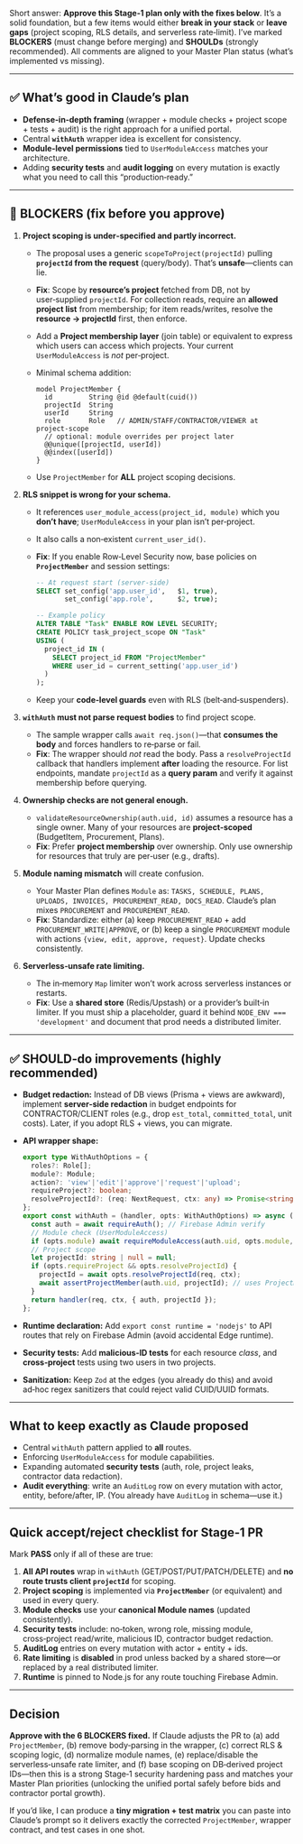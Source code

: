 Short answer: **Approve this Stage‑1 plan only with the fixes below**. It’s a solid foundation, but a few items would either **break in your stack** or **leave gaps** (project scoping, RLS details, and serverless rate‑limit). I’ve marked **BLOCKERS** (must change before merging) and **SHOULDs** (strongly recommended). All comments are aligned to your Master Plan status (what’s implemented vs missing).&#x20;

---

## ✅ What’s good in Claude’s plan

* **Defense‑in‑depth framing** (wrapper + module checks + project scope + tests + audit) is the right approach for a unified portal.
* Central **`withAuth`** wrapper idea is excellent for consistency.
* **Module‑level permissions** tied to `UserModuleAccess` matches your architecture.
* Adding **security tests** and **audit logging** on every mutation is exactly what you need to call this “production‑ready.”&#x20;

---

## 🚫 BLOCKERS (fix before you approve)

1. **Project scoping is under‑specified and partly incorrect.**

   * The proposal uses a generic `scopeToProject(projectId)` pulling **`projectId` from the request** (query/body). That’s **unsafe**—clients can lie.
   * **Fix**: Scope by **resource’s project** fetched from DB, not by user‑supplied `projectId`. For collection reads, require an **allowed project list** from membership; for item reads/writes, resolve the **resource → projectId** first, then enforce.
   * Add a **Project membership layer** (join table) or equivalent to express which users can access which projects. Your current `UserModuleAccess` is *not* per‑project.
   * Minimal schema addition:

     ```prisma
     model ProjectMember {
       id         String @id @default(cuid())
       projectId  String
       userId     String
       role       Role   // ADMIN/STAFF/CONTRACTOR/VIEWER at project-scope
       // optional: module overrides per project later
       @@unique([projectId, userId])
       @@index([userId])
     }
     ```
   * Use `ProjectMember` for **ALL** project scoping decisions.&#x20;

2. **RLS snippet is wrong for your schema.**

   * It references `user_module_access(project_id, module)` which you **don’t have**; `UserModuleAccess` in your plan isn’t per‑project.
   * It also calls a non‑existent `current_user_id()`.
   * **Fix**: If you enable Row‑Level Security now, base policies on **`ProjectMember`** and session settings:

     ```sql
     -- At request start (server-side)
     SELECT set_config('app.user_id',   $1, true),
            set_config('app.role',      $2, true);

     -- Example policy
     ALTER TABLE "Task" ENABLE ROW LEVEL SECURITY;
     CREATE POLICY task_project_scope ON "Task"
     USING (
       project_id IN (
         SELECT project_id FROM "ProjectMember"
         WHERE user_id = current_setting('app.user_id')
       )
     );
     ```
   * Keep your **code‑level guards** even with RLS (belt‑and‑suspenders).&#x20;

3. **`withAuth` must not parse request bodies** to find project scope.

   * The sample wrapper calls `await req.json()`—that **consumes the body** and forces handlers to re‑parse or fail.
   * **Fix**: The wrapper should *not* read the body. Pass a `resolveProjectId` callback that handlers implement **after** loading the resource. For list endpoints, mandate `projectId` as a **query param** and verify it against membership before querying.

4. **Ownership checks are not general enough.**

   * `validateResourceOwnership(auth.uid, id)` assumes a resource has a single owner. Many of your resources are **project‑scoped** (BudgetItem, Procurement, Plans).
   * **Fix**: Prefer **project membership** over ownership. Only use ownership for resources that truly are per‑user (e.g., drafts).

5. **Module naming mismatch** will create confusion.

   * Your Master Plan defines `Module` as: `TASKS, SCHEDULE, PLANS, UPLOADS, INVOICES, PROCUREMENT_READ, DOCS_READ`. Claude’s plan mixes `PROCUREMENT` and `PROCUREMENT_READ`.
   * **Fix**: Standardize: either (a) keep `PROCUREMENT_READ` + add `PROCUREMENT_WRITE|APPROVE`, or (b) keep a single `PROCUREMENT` module with actions `{view, edit, approve, request}`. Update checks consistently.&#x20;

6. **Serverless‑unsafe rate limiting.**

   * The in‑memory `Map` limiter won’t work across serverless instances or restarts.
   * **Fix**: Use a **shared store** (Redis/Upstash) or a provider’s built‑in limiter. If you must ship a placeholder, guard it behind `NODE_ENV === 'development'` and document that prod needs a distributed limiter.

---

## ✅ SHOULD‑do improvements (highly recommended)

* **Budget redaction:** Instead of DB views (Prisma + views are awkward), implement **server‑side redaction** in budget endpoints for CONTRACTOR/CLIENT roles (e.g., drop `est_total`, `committed_total`, unit costs). Later, if you adopt RLS + views, you can migrate.
* **API wrapper shape:**

  ```ts
  export type WithAuthOptions = {
    roles?: Role[];
    module?: Module;
    action?: 'view'|'edit'|'approve'|'request'|'upload';
    requireProject?: boolean;
    resolveProjectId?: (req: NextRequest, ctx: any) => Promise<string | null>;
  };
  export const withAuth = (handler, opts: WithAuthOptions) => async (req, ctx) => {
    const auth = await requireAuth(); // Firebase Admin verify
    // Module check (UserModuleAccess)
    if (opts.module) await requireModuleAccess(auth.uid, opts.module, opts.action);
    // Project scope
    let projectId: string | null = null;
    if (opts.requireProject && opts.resolveProjectId) {
      projectId = await opts.resolveProjectId(req, ctx);
      await assertProjectMember(auth.uid, projectId); // uses ProjectMember
    }
    return handler(req, ctx, { auth, projectId });
  };
  ```
* **Runtime declaration:** Add `export const runtime = 'nodejs'` to API routes that rely on Firebase Admin (avoid accidental Edge runtime).
* **Security tests:** Add **malicious‑ID tests** for each resource *class*, and **cross‑project** tests using two users in two projects.
* **Sanitization:** Keep `Zod` at the edges (you already do this) and avoid ad‑hoc regex sanitizers that could reject valid CUID/UUID formats.&#x20;

---

## What to keep exactly as Claude proposed

* Central `withAuth` pattern applied to **all** routes.
* Enforcing `UserModuleAccess` for module capabilities.
* Expanding automated **security tests** (auth, role, project leaks, contractor data redaction).
* **Audit everything**: write an `AuditLog` row on every mutation with actor, entity, before/after, IP. (You already have `AuditLog` in schema—use it.)&#x20;

---

## Quick accept/reject checklist for Stage‑1 PR

Mark **PASS** only if all of these are true:

1. **All API routes** wrap in `withAuth` (GET/POST/PUT/PATCH/DELETE) and **no route trusts client `projectId`** for scoping.
2. **Project scoping** is implemented via **`ProjectMember`** (or equivalent) and used in every query.
3. **Module checks** use your **canonical Module names** (updated consistently).&#x20;
4. **Security tests** include: no‑token, wrong role, missing module, cross‑project read/write, malicious ID, contractor budget redaction.
5. **AuditLog** entries on every mutation with actor + entity + ids.
6. **Rate limiting** is **disabled** in prod unless backed by a shared store—or replaced by a real distributed limiter.
7. **Runtime** is pinned to Node.js for any route touching Firebase Admin.

---

## Decision

**Approve with the 6 BLOCKERS fixed.**
If Claude adjusts the PR to (a) add `ProjectMember`, (b) remove body‑parsing in the wrapper, (c) correct RLS & scoping logic, (d) normalize module names, (e) replace/disable the serverless‑unsafe rate limiter, and (f) base scoping on DB‑derived project IDs—then this is a strong Stage‑1 security hardening pass and matches your Master Plan priorities (unlocking the unified portal safely before bids and contractor portal growth).&#x20;

If you’d like, I can produce a **tiny migration + test matrix** you can paste into Claude’s prompt so it delivers exactly the corrected `ProjectMember`, wrapper contract, and test cases in one shot.
